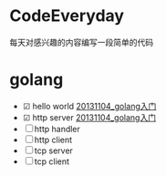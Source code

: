 CodeEveryday
============

每天对感兴趣的内容编写一段简单的代码

# golang

- ☑ hello world [20131104_golang入门](./20131104_golang入门)
- ☑ http server [20131104_golang入门](./20131104_golang入门)
- ☐ http handler
- ☐ http client
- ☐ tcp server
- ☐ tcp client
